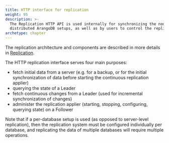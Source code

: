 ```yaml
---
title: HTTP interface for replication
weight: 95
description: >-
  The Replication HTTP API is used internally for synchronizing the nodes in
  distributed ArangoDB setups, as well as by users to control the replication
archetype: chapter
---
```

The replication architecture and components are described in more details in 
[Replication](../../advanced-topics/architecture/replication.md).

The HTTP replication interface serves four main purposes:
- fetch initial data from a server (e.g. for a backup, or for the initial synchronization 
  of data before starting the continuous replication applier)
- querying the state of a Leader
- fetch continuous changes from a Leader (used for incremental synchronization of changes)
- administer the replication applier (starting, stopping, configuring, querying state) on 
  a Follower

Note that if a per-database setup is used (as opposed to server-level replication),
then the replication system must be configured individually per
database, and replicating the data of multiple databases will require multiple operations.
